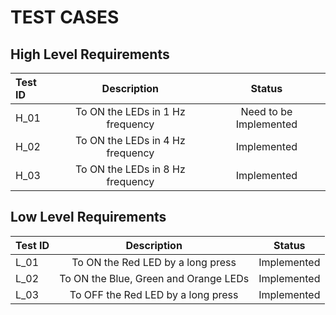 # TEST CASES

## High Level Requirements
|**Test ID**|**Description**|**Status**|
| :- | :-: | :-: |
|H\_01|To ON the LEDs in 1 Hz frequency|Need to be Implemented|
|H\_02|To ON the LEDs in 4 Hz frequency|Implemented|
|H\_03|To ON the LEDs in 8 Hz frequency|Implemented|

## Low Level Requirements
|**Test ID**|**Description**|**Status**|
| :- | :-: | :-: |
|L\_01|To ON the Red LED by a long press|Implemented|
|L\_02|To ON the Blue, Green and Orange LEDs|Implemented|
|L\_03|To OFF the Red LED by a long press|Implemented|
